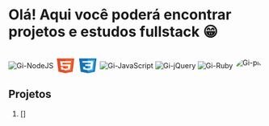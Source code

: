 # Olá! Aqui você poderá encontrar projetos e estudos fullstack 😁

<div style="display: inline_block"><br>
  <img align="center" alt="Gi-NodeJS" height="30" width="40" src="https://cdn.jsdelivr.net/gh/devicons/devicon/icons/nodejs/nodejs-original.svg">
  <img align="center" alt="Gi-HTML" height="30" width="40" src="https://raw.githubusercontent.com/devicons/devicon/master/icons/html5/html5-original.svg">
  <img align="center" alt="Gi-CSS" height="30" width="40" src="https://raw.githubusercontent.com/devicons/devicon/master/icons/css3/css3-original.svg">
  <img align="center" alt="Gi-JavaScript" height="30" width="40" src="https://cdn.jsdelivr.net/gh/devicons/devicon/icons/javascript/javascript-original.svg">
  <img align="center" alt="Gi-jQuery" height="30" width="40" src="https://cdn.jsdelivr.net/gh/devicons/devicon/icons/jquery/jquery-original-wordmark.svg">
  <img align="center" alt="Gi-Ruby" height="30" width="40" src="https://cdn.jsdelivr.net/gh/devicons/devicon/icons/ruby/ruby-plain-wordmark.svg">
  <img align="right" alt="Gi-pic" height="150" style="border-radius:50px;"  src="https://media.giphy.com/media/nbNZfdOakNqVCGYFVx/giphy.gif">
</div>

## Projetos
1) [] 
